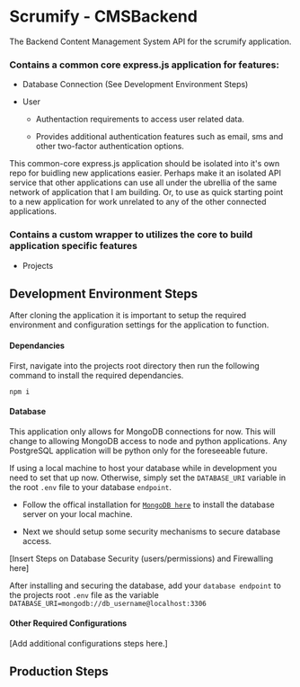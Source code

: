 # Scrumify - CMSBackend

 The Backend Content Management System API for the scrumify application.

### Contains a common core express.js application for features:

 * Database Connection (See Development Environment Steps)
 
 * User

   * Authentaction requirements to access user related data. 
    
   * Provides additional authentication features such as email, sms and other two-factor authentication options.


 This common-core express.js application should be isolated into it's own repo for buidling new applications easier. Perhaps make it an isolated API service that other applications can use all under the ubrellia of the same network of application that I am building. Or, to use as quick starting point to a new application for work unrelated to any of the other connected applications.

### Contains a custom wrapper to utilizes the core to build application specific features 

 * Projects 



## Development Environment Steps

 After cloning the application it is important to setup the required environment and configuration settings for the application to function.

 #### Dependancies
  First, navigate into the projects root directory then run the following command to install the required dependancies.

  ```
  npm i
  ```


 #### Database

  This application only allows for MongoDB connections for now. This will change to allowing MongoDB access to node and python applications. Any PostgreSQL application will be python only for the foreseeable future.

  If using a local machine to host your database while in development you need to set that up now. Otherwise, simply set the `DATABASE_URI` variable in the root `.env` file to your database `endpoint`.
  
  * Follow the offical installation for [`MongoDB here`](https://www.mongodb.com/docs/manual/tutorial/install-mongodb-on-ubuntu/) to install the database server on your local machine.

  * Next we should setup some security mechanisms to secure database access.
   
   [Insert Steps on Database Security (users/permissions) and Firewalling here]

  After installing and securing the database, add your `database endpoint` to the projects root `.env` file as the variable `DATABASE_URI=mongodb://db_username@localhost:3306`


  
 #### Other Required Configurations
  [Add additional configurations steps here.]




## Production Steps